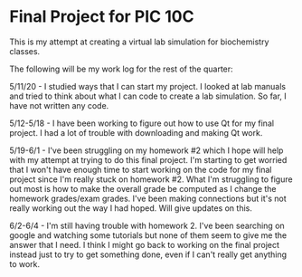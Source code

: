# Final Project for PIC 10C

This is my attempt at creating a virtual lab simulation for biochemistry classes.

The following will be my work log for the rest of the quarter:

5/11/20 - I studied ways that I can start my project. I looked at lab manuals and tried to think about what I can code to create a lab simulation. So far, I have not written any code.

5/12-5/18 - I have been working to figure out how to use Qt for my final project. I had a lot of trouble with downloading and making Qt work.

5/19-6/1 - I've been struggling on my homework #2 which I hope will help with my attempt at trying to do this final project. I'm starting to get worried that I won't have enough time to start working on the code for my final project since I'm really stuck on homework #2. What I'm struggling to figure out most is how to make the overall grade be computed as I change the homework grades/exam grades. I've been making connections but it's not really working out the way I had hoped. Will give updates on this.

6/2-6/4 - I'm still having trouble with homework 2. I've been searching on google and watching some tutorials but none of them seem to give me the answer that I need. I think I might go back to working on the final project instead just to try to get something done, even if I can't really get anything to work.

